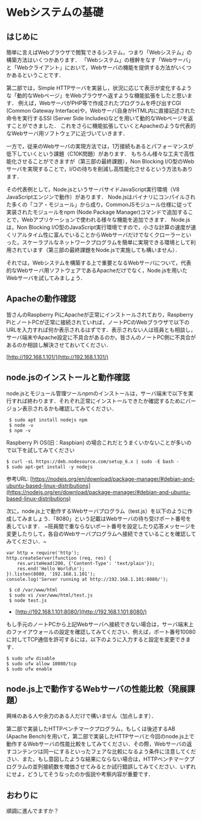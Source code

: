# Webシステムの基礎

## はじめに

簡単に言えばWebブラウザで閲覧できるシステム，つまり「Webシステム」の構築方法はいくつかあります．
「Webシステム」の根幹をなす「Webサーバ」と「Webクライアント」において，Webサーバの機能を提供する方法がいくつかあるということです．

第二部では，Simple HTTPサーバを実装し，状況に応じて表示が変化するような「動的なWebページ」をWebブラウザへ返すような機能拡張をしたと思います．
例えば，WebサーバがPHP等で作成されたプログラムを呼び出すCGI (Common Gateway Interface)や，Webサーバ自身がHTML内に直接記述された命令を実行するSSI (Server Side Includes)などを用いて動的なWebページを返すことができました．
これをさらに機能拡張していくとApacheのような代表的なWebサーバ用ソフトウェアに近づいていきます．

一方で，従来のWebサーバの実現方法では，1万接続もあるとパフォーマンスが低下していくという課題（C10K問題）があります．
もちろん様々な工夫で高性能化させることができますが（第三部の最終課題），Non Blocking I/O型のWebサーバを実現することで，I/Oの待ちを削減し高性能化させるという方法もあります．

その代表例として，Node.jsというサーバサイドJavaScript実行環境（V8 JavaScriptエンジンで動作）があります．
Node.jsはバイナリにコンパイルされた多くの「コア・モジュール」から成り，CommonJSモジュール仕様に従って実装されたモジュールをnpm (Node Package Manager)コマンドで追加することで，Webアプリケーションで使われる様々な機能を追加できます．
Node.jsは，Non Blocking I/O型のJavaScript実行環境ですので，小さな計算の速度が速くリアルタイム性に富んでいることからWebサーバだけでなくクローラーといった，スケーラブルなネットワークプログラムを簡単に実現できる環境として利用されています（第三部の最終課題をNode.jsで実施しても構いません）．

それでは，Webシステムを構築する上で重要となるWebサーバについて，代表的なWebサーバ用ソフトウェアであるApacheだけでなく，Node.jsを用いたWebサーバを試してみましょう．

## Apacheの動作確認

皆さんのRaspberry PiにApacheが正常にインストールされており，Raspberry PiとノートPCが正常に接続されていれば，ノートPCのWebブラウザで以下のURLを入力すれば何か表示されるはずです．表示されない人は班員とも相談し，サーバ端末やApache設定に不具合があるのか，皆さんのノートPC側に不具合があるのか相談し解決させておいてください．

[http://192.168.1.101/](http://192.168.1.101/)

## node.jsのインストールと動作確認

node.jsとモジュール管理ツールnpmのインストールは，サーバ端末で以下を実行すれば終わります．それぞれ正常にインストールできたか確認するためにバージョン表示されるかも確認してみてください．

```
 $ sudo apt install nodejs npm
 $ node -v
 $ npm -v
```

Raspberry Pi OS(旧：Raspbian) の場合これだとうまくいかないことが多いので以下を試してみてください

```
$ curl -sL https://deb.nodesource.com/setup_6.x | sudo -E bash -
$ sudo apt-get install -y nodejs
```

参考URL: [https://nodejs.org/en/download/package-manager/#debian-and-ubuntu-based-linux-distributions](https://nodejs.org/en/download/package-manager/#debian-and-ubuntu-based-linux-distributions)

次に，node.js上で動作するWebサーバプログラム（test.js）を以下のように作成してみましょう．「8080」という記載はWebサーバの待ち受けポート番号を表しています． ~班員間で重ならないポート番号を設定したり応答メッセージを変更したりして，各自のWebサーバプログラムへ接続できていることを確認してみてください．~

```
var http = require('http');
http.createServer(function (req, res) {
    res.writeHead(200, {'Content-Type': 'text/plain'});
    res.end('Hello World\n');
}).listen(8080, '192.168.1.101');
console.log('Server running at http://192.168.1.101:8080/');
```

```
 $ cd /var/www/html
 $ sudo vi /var/www/html/test.js
 $ node test.js
```

-   [http://192.168.1.101:8080/](http://192.168.1.101:8080/)

もし手元のノートPCから上記Webサーバへ接続できない場合は，サーバ端末上のファイアウォールの設定を確認してみてください．例えば，ポート番号10080に対してTCP通信を許可するには，以下のように入力すると設定を変更できます．

```
$ sudo ufw disable
$ sudo ufw allow 10080/tcp
$ sudo ufw enable
```

## node.js上で動作するWebサーバの性能比較（発展課題）

興味のある人や余力のある人だけで構いません（加点します）．

第二部で実装したHTTPベンチマークプログラム，もしくは後述するAB (Apache Bench)を用いて，第二部で実装したHTTPサーバと今回のnode.js上で動作するWebサーバの性能比較をしてみてください．その際，Webサーバの返すコンテンツは同一にするといったフェアな比較になるよう条件に注意してください．また，もし意図したような結果にならない場合は，HTTPベンチマークプログラムの並列接続数を増価させてみるとか試行錯誤してみてください．いずれにせよ，どうしてそうなったのか仮説や考察内容が重要です．

## おわりに

順調に進んでますか？